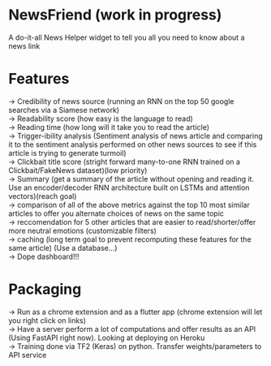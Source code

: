 # NewsFriend (work in progress)

A do-it-all News Helper widget to tell you all you need to know about a news link

# Features
-> Credibility of news source (running an RNN on the top 50 google searches via a Siamese network) <br>
-> Readability score (how easy is the language to read)<br>
-> Reading time (how long will it take you to read the article)<br>
-> Trigger-ibility analysis (Sentiment analysis of news article and comparing it to the sentiment analysis performed on other news sources to see if this article is trying to generate turmoil)  <br>
-> Clickbait title score (stright forward many-to-one RNN trained on a Clickbait/FakeNews dataset)(low priority)  <br>
-> Summary (get a summary of the article without opening and reading it. Use an encoder/decoder RNN architecture built on LSTMs and attention vectors)(reach goal)<br>
-> comparison of all of the above metrics against the top 10 most similar articles to offer you alternate choices of news on the same topic <br>
-> reccomendation for 5 other articles that are easier to read/shorter/offer more neutral emotions (customizable filters)<br>
-> caching (long term goal to prevent recomputing these features for the same article) (Use a database...)<br>
-> Dope dashboard!!!<br>

# Packaging
-> Run as a chrome extension and as a flutter app (chrome extension will let you right click on links)<br>
-> Have a server perform a lot of computations and offer results as an API (Using FastAPI right now). Looking at deploying on Heroku <br>
-> Training done via TF2 (Keras) on python. Transfer weights/parameters to API service <br>
